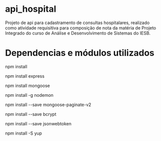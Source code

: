 # api_hospital
Projeto de api para cadastramento de consultas hospitalares, realizado como atividade requisitiva para composição de nota da matéria de Projeto Integrado do curso de Análise e Desenvolvimento de Sistemas do IESB. 

# Dependencias e módulos utilizados
npm install

npm install express

npm install mongoose

npm install -g nodemon

npm install --save mongoose-paginate-v2

npm install --save bcrypt

npm install --save jsonwebtoken

npm install -S yup
